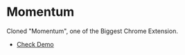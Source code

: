# Momentum
 
Cloned "Momentum", one of the Biggest Chrome Extension.
- [Check Demo](https://notjameshan.github.io/Momentum/)
